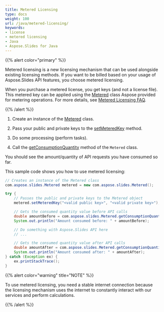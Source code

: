 ```yaml
---
title: Metered Licensing
type: docs
weight: 100
url: /java/metered-licensing/
keywords:
- license
- metered licensing
- Java
- Aspose.Slides for Java
---
```


{{% alert color="primary" %}} 

Metered licensing is a new licensing mechanism that can be used alongside existing licensing methods. If you want to be billed based on your usage of Aspose.Slides API features, you choose metered licensing.

When you purchase a metered license, you get keys (and not a license file). This metered key can be applied using the [Metered](https://reference.aspose.com/slides/java/com.aspose.slides/metered/) class Aspose provided for metering operations. For more details, see [Metered Licensing FAQ](https://purchase.aspose.com/faqs/licensing/metered).

{{% /alert %}} 

1. Create an instance of the [Metered](https://reference.aspose.com/slides/java/com.aspose.slides/metered/) class.

1. Pass your public and private keys to the [setMeteredKey](https://reference.aspose.com/slides/java/com.aspose.slides/metered/#setMeteredKey-java.lang.String-java.lang.String-) method.

1. Do some processing (perform tasks).

1. Call the [getConsumptionQuantity](https://reference.aspose.com/slides/java/com.aspose.slides/metered/#getConsumptionQuantity--) method of the `Metered` class.

You should see the amount/quantity of API requests you have consumed so far.

This sample code shows you how to use metered licensing:

```java
// Creates an instance of the Metered class
com.aspose.slides.Metered metered = new com.aspose.slides.Metered();

try {
    // Passes the public and private keys to the Metered object
    metered.setMeteredKey("<valid public key>", "<valid private key>");

    // Gets the consumed quantity value before API calls
    double amountBefore = com.aspose.slides.Metered.getConsumptionQuantity();
    System.out.println("Amount consumed before: " + amountBefore);

    // Do something with Aspose.Slides API here
    // ...

    // Gets the consumed quantity value after API calls
    double amountAfter = com.aspose.slides.Metered.getConsumptionQuantity();
    System.out.println("Amount consumed after: " + amountAfter);
} catch (Exception ex) {
    ex.printStackTrace();
}
```

{{% alert color="warning" title="NOTE"  %}} 

To use metered licensing, you need a stable internet connection because the licensing mechanism uses the internet to constantly interact with our services and perform calculations.

{{% /alert %}} 
